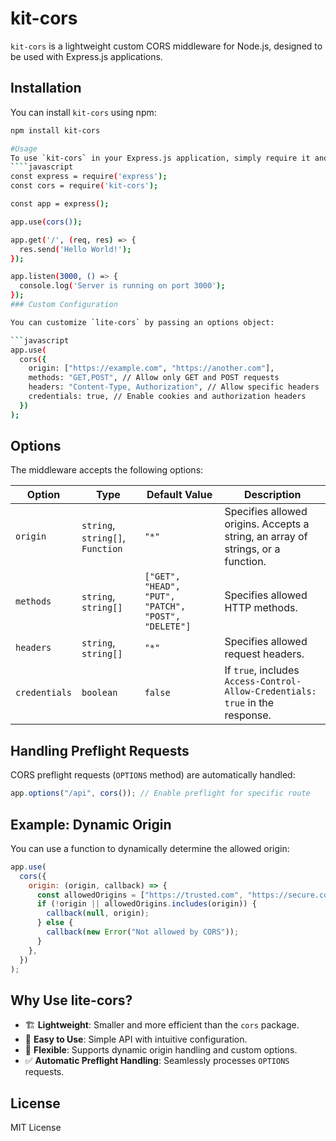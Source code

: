 # kit-cors

`kit-cors` is a lightweight custom CORS middleware for Node.js, designed to be used with Express.js applications.

## Installation

You can install `kit-cors` using npm:

```sh
npm install kit-cors

#Usage
To use `kit-cors` in your Express.js application, simply require it and add it as middleware:
````javascript
const express = require('express');
const cors = require('kit-cors');

const app = express();

app.use(cors());

app.get('/', (req, res) => {
  res.send('Hello World!');
});

app.listen(3000, () => {
  console.log('Server is running on port 3000');
});
### Custom Configuration

You can customize `lite-cors` by passing an options object:

```javascript
app.use(
  cors({
    origin: ["https://example.com", "https://another.com"],
    methods: "GET,POST", // Allow only GET and POST requests
    headers: "Content-Type, Authorization", // Allow specific headers
    credentials: true, // Enable cookies and authorization headers
  })
);
```

## Options

The middleware accepts the following options:

| Option        | Type                             | Default Value                                       | Description                                                                      |
| ------------- | -------------------------------- | --------------------------------------------------- | -------------------------------------------------------------------------------- |
| `origin`      | `string`, `string[]`, `Function` | `"*"`                                               | Specifies allowed origins. Accepts a string, an array of strings, or a function. |
| `methods`     | `string`, `string[]`             | `["GET", "HEAD", "PUT", "PATCH", "POST", "DELETE"]` | Specifies allowed HTTP methods.                                                  |
| `headers`     | `string`, `string[]`             | `"*"`                                               | Specifies allowed request headers.                                               |
| `credentials` | `boolean`                        | `false`                                             | If `true`, includes `Access-Control-Allow-Credentials: true` in the response.    |

## Handling Preflight Requests

CORS preflight requests (`OPTIONS` method) are automatically handled:

```javascript
app.options("/api", cors()); // Enable preflight for specific route
```

## Example: Dynamic Origin

You can use a function to dynamically determine the allowed origin:

```javascript
app.use(
  cors({
    origin: (origin, callback) => {
      const allowedOrigins = ["https://trusted.com", "https://secure.com"];
      if (!origin || allowedOrigins.includes(origin)) {
        callback(null, origin);
      } else {
        callback(new Error("Not allowed by CORS"));
      }
    },
  })
);
```

## Why Use lite-cors?

- 🏗 **Lightweight**: Smaller and more efficient than the `cors` package.
- 🚀 **Easy to Use**: Simple API with intuitive configuration.
- 🔄 **Flexible**: Supports dynamic origin handling and custom options.
- ✅ **Automatic Preflight Handling**: Seamlessly processes `OPTIONS` requests.

## License

MIT License